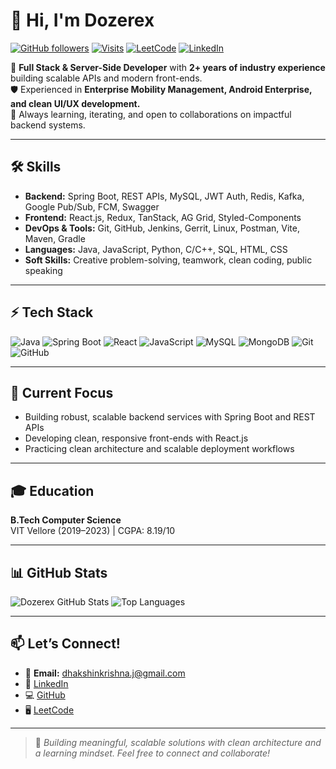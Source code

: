 # 👋 Hi, I'm Dozerex

[![GitHub followers](https://img.shields.io/github/followers/Dozerex-creationz?label=Follow&style=social)](https://github.com/Dozerex-creationz)
[![Visits](https://komarev.com/ghpvc/?username=Dozerex-creationz&style=flat&color=blue)](https://github.com/Dozerex-creationz)
[![LeetCode](https://img.shields.io/badge/LeetCode-Profile-orange)](https://leetcode.com/u/dozerex/)
[![LinkedIn](https://img.shields.io/badge/LinkedIn-Connect-blue)](https://www.linkedin.com/in/dhakshin-krishna-j-1210301b2/)

🔧 **Full Stack & Server-Side Developer** with **2+ years of industry experience** building scalable APIs and modern front-ends.  
🛡️ Experienced in **Enterprise Mobility Management, Android Enterprise, and clean UI/UX development.**  
🤝 Always learning, iterating, and open to collaborations on impactful backend systems.

---

## 🛠️ Skills

- **Backend:** Spring Boot, REST APIs, MySQL, JWT Auth, Redis, Kafka, Google Pub/Sub, FCM, Swagger
- **Frontend:** React.js, Redux, TanStack, AG Grid, Styled-Components
- **DevOps & Tools:** Git, GitHub, Jenkins, Gerrit, Linux, Postman, Vite, Maven, Gradle
- **Languages:** Java, JavaScript, Python, C/C++, SQL, HTML, CSS
- **Soft Skills:** Creative problem-solving, teamwork, clean coding, public speaking

---

## ⚡ Tech Stack

![Java](https://img.shields.io/badge/Java-%23ED8B00.svg?style=flat&logo=java&logoColor=white)
![Spring Boot](https://img.shields.io/badge/Spring_Boot-%236DB33F.svg?style=flat&logo=spring-boot&logoColor=white)
![React](https://img.shields.io/badge/React-%2320232a.svg?style=flat&logo=react&logoColor=%2361DAFB)
![JavaScript](https://img.shields.io/badge/JavaScript-%23323330.svg?style=flat&logo=javascript&logoColor=%23F7DF1E)
![MySQL](https://img.shields.io/badge/MySQL-%2300f.svg?style=flat&logo=mysql&logoColor=white)
![MongoDB](https://img.shields.io/badge/MongoDB-%234ea94b.svg?style=flat&logo=mongodb&logoColor=white)
![Git](https://img.shields.io/badge/Git-%23F05033.svg?style=flat&logo=git&logoColor=white)
![GitHub](https://img.shields.io/badge/GitHub-%23121011.svg?style=flat&logo=github&logoColor=white)

---

## 🎯 Current Focus

- Building robust, scalable backend services with Spring Boot and REST APIs
- Developing clean, responsive front-ends with React.js
- Practicing clean architecture and scalable deployment workflows

---

## 🎓 Education

**B.Tech Computer Science**  
VIT Vellore (2019–2023) | CGPA: 8.19/10

---

## 📊 GitHub Stats

![Dozerex GitHub Stats](https://github-readme-stats.vercel.app/api?username=Dozerex-creationz&show_icons=true&theme=radical)
![Top Languages](https://github-readme-stats.vercel.app/api/top-langs/?username=Dozerex-creationz&layout=compact&theme=radical)

---

## 📫 Let’s Connect!

- 📧 **Email:** [dhakshinkrishna.j@gmail.com](mailto:dhakshinkrishna.j@gmail.com)
- 💼 [LinkedIn](https://www.linkedin.com/in/dhakshin-krishna-j-1210301b2/)
- 💻 [GitHub](https://github.com/Dozerex-creationz)
- 🖥️ [LeetCode](https://leetcode.com/u/dozerex/)

---

> 🚀 *Building meaningful, scalable solutions with clean architecture and a learning mindset. Feel free to connect and collaborate!*

